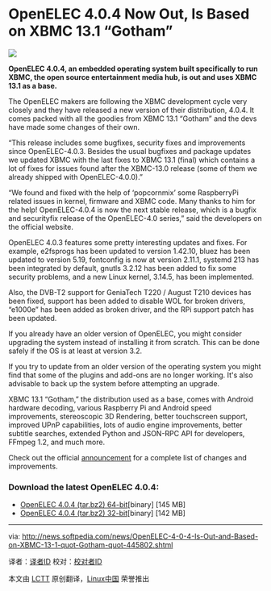 OpenELEC 4.0.4 Now Out, Is Based on XBMC 13.1 “Gotham”
================================================================================
![](http://i1-news.softpedia-static.com/images/news2/OpenELEC-4-0-4-Is-Out-and-Based-on-XBMC-13-1-quot-Gotham-quot-445802-2.jpg)

**OpenELEC 4.0.4, an embedded operating system built specifically to run XBMC, the open source entertainment media hub, is out and uses XBMC 13.1 as a base.**

The OpenELEC makers are following the XBMC development cycle very closely and they have released a new version of their distribution, 4.0.4. It comes packed with all the goodies from XBMC 13.1 “Gotham” and the devs have made some changes of their own.

“This release includes some bugfixes, security fixes and improvements since OpenELEC-4.0.3. Besides the usual bugfixes and package updates we updated XBMC with the last fixes to XBMC 13.1 (final) which contains a lot of fixes for issues found after the XBMC-13.0 release (some of them we already shipped with OpenELEC-4.0.0).”

“We found and fixed with the help of ‘popcornmix’ some RaspberryPi related issues in kernel, firmware and XBMC code. Many thanks to him for the help! OpenELEC-4.0.4 is now the next stable release, which is a bugfix and securityfix release of the OpenELEC-4.0 series,” said the developers on the official website.

OpenELEC 4.0.3 features some pretty interesting updates and fixes. For example, e2fsprogs has been updated to version 1.42.10, bluez has been updated to version 5.19, fontconfig is now at version 2.11.1, systemd 213 has been integrated by default, gnutls 3.2.12 has been added to fix some security problems, and a new Linux kernel, 3.14.5, has been implemented.

Also, the DVB-T2 support for GeniaTech T220 / August T210 devices has been fixed, support has been added to disable WOL for broken drivers, “e1000e” has been added as broken driver, and the RPi support patch has been updated.

If you already have an older version of OpenELEC, you might consider upgrading the system instead of installing it from scratch. This can be done safely if the OS is at least at version 3.2.

If you try to update from an older version of the operating system you might find that some of the plugins and add-ons are no longer working. It's also advisable to back up the system before attempting an upgrade.

XBMC 13.1 “Gotham,” the distribution used as a base, comes with Android hardware decoding, various Raspberry Pi and Android speed improvements, stereoscopic 3D Rendering, better touchscreen support, improved UPnP capabilities, lots of audio engine improvements, better subtitle searches, extended Python and JSON-RPC API for developers, FFmpeg 1.2, and much more.

Check out the official [announcement][1] for a complete list of changes and improvements.

### Download the latest OpenELEC 4.0.4: ###

- [OpenELEC 4.0.4 (tar.bz2) 64-bit][2][binary] [145 MB]
- [OpenELEC 4.0.4 (tar.bz2) 32-bit][3][binary] [142 MB]

--------------------------------------------------------------------------------

via: http://news.softpedia.com/news/OpenELEC-4-0-4-Is-Out-and-Based-on-XBMC-13-1-quot-Gotham-quot-445802.shtml

译者：[译者ID](https://github.com/译者ID) 校对：[校对者ID](https://github.com/校对者ID)

本文由 [LCTT](https://github.com/LCTT/TranslateProject) 原创翻译，[Linux中国](http://linux.cn/) 荣誉推出

[1]:http://openelec.tv/news/22-releases/129-openelec-4-0-4-released
[2]:http://openelec.tv/get-openelec/download/viewdownload/8/339
[3]:http://openelec.tv/get-openelec/download/viewdownload/8/338